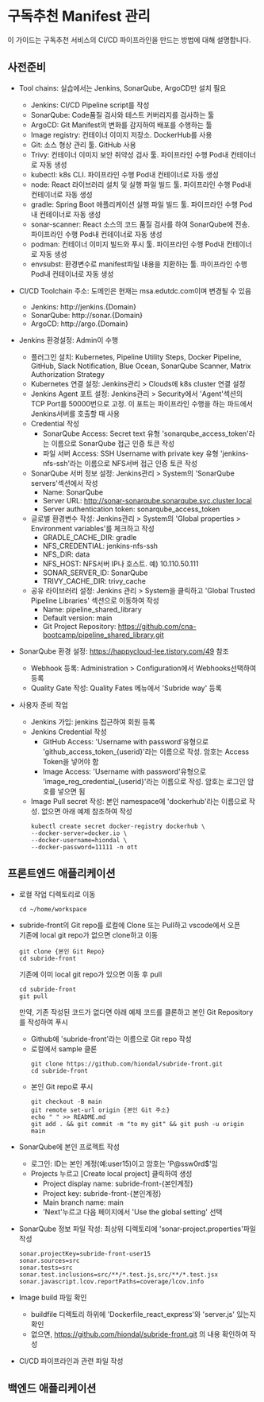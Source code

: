# 구독추천 Manifest 관리

이 가이드는 구독추천 서비스의 CI/CD 파이프라인을 만드는 방법에 대해 설명합니다.  

## 사전준비
- Tool chains: 실습에서는 Jenkins, SonarQube, ArgoCD만 설치 필요  
  - Jenkins: CI/CD Pipeline script를 작성  
  - SonarQube: Code품질 검사와 테스트 커버리지를 검사하는 툴  
  - ArgoCD: Git Manifest의 변화를 감지하여 배포를 수행하는 툴  
  - Image registry: 컨테이너 이미지 저장소. DockerHub를 사용  
  - Git: 소스 형상 관리 툴. GitHub 사용  
  - Trivy: 컨테이너 이미지 보안 취약성 검사 툴. 파이프라인 수행 Pod내 컨테이너로 자동 생성  
  - kubectl: k8s CLI. 파이프라인 수행 Pod내 컨테이너로 자동 생성  
  - node: React 라이브러리 설치 및 실행 파일 빌드 툴. 파이프라인 수행 Pod내 컨테이너로 자동 생성  
  - gradle: Spring Boot 애플리케이션 실행 파일 빌드 툴. 파이프라인 수행 Pod내 컨테이너로 자동 생성  
  - sonar-scanner: React 소스의 코드 품질 검사를 하여 SonarQube에 전송. 파이프라인 수행 Pod내 컨테이너로 자동 생성  
  - podman: 컨테이너 이미지 빌드와 푸시 툴. 파이프라인 수행 Pod내 컨테이너로 자동 생성  
  - envsubst: 환경변수로 manifest파일 내용을 치환하는 툴. 파이프라인 수행 Pod내 컨테이너로 자동 생성  

- CI/CD Toolchain 주소: 도메인은 현재는 msa.edutdc.com이며 변경될 수 있음  
  - Jenkins: http://jenkins.{Domain}
  - SonarQube: http://sonar.{Domain}
  - ArgoCD: http://argo.{Domain}

- Jenkins 환경설정: Admin이 수행  
  - 플러그인 설치: Kubernetes, Pipeline Utility Steps, Docker Pipeline, GitHub, Slack Notification, Blue Ocean, SonarQube Scanner, Matrix Authorization Strategy  
  - Kubernetes 연결 설정: Jenkins관리 > Clouds에 k8s cluster 연결 설정   
  - Jenkins Agent 포트 설정: Jenkins관리 > Security에서 'Agent'섹션의 TCP Port를 50000번으로 고정. 이 포트는 파이프라인 수행을 하는 파드에서 Jenkins서버를 호출할 때 사용  
  - Credential 작성  
    - SonarQube Access: Secret text 유형 'sonarqube_access_token'라는 이름으로 SonarQube 접근 인증 토큰 작성   
    - 파일 서버 Access:  SSH Username with private key 유형 'jenkins-nfs-ssh'라는 이름으로 NFS서버 접근 인증 토큰 작성  
  - SonarQube 서버 정보 설정: Jenkins관리 > System의 'SonarQube servers'섹션에서 작성  
    - Name: SonarQube
    - Server URL: http://sonar-sonarqube.sonarqube.svc.cluster.local
    - Server authentication token: sonarqube_access_token 
  - 글로벌 환경변수 작성: Jenkins관리 > System의 'Global properties > Environment variables'를 체크하고 작성  
    - GRADLE_CACHE_DIR: gradle
    - NFS_CREDENTIAL: jenkins-nfs-ssh
    - NFS_DIR: data
    - NFS_HOST: NFS서버 IP나 호스트. 예) 10.110.50.111
    - SONAR_SERVER_ID: SonarQube
    - TRIVY_CACHE_DIR: trivy_cache
  - 공유 라이브러리 설정: Jenkins 관리 > System을 클릭하고 'Global Trusted Pipeline Libraries' 섹션으로 이동하여 작성  
    - Name: pipeline_shared_library
    - Default version: main
    - Git Project Repository: https://github.com/cna-bootcamp/pipeline_shared_library.git
  
- SonarQube 환경 설정: https://happycloud-lee.tistory.com/49 참조    
  - Webhook 등록: Administration > Configuration에서 Webhooks선택하여 등록  
  - Quality Gate 작성: Quality Fates 메뉴에서 'Subride way' 등록 

- 사용자 준비 작업
  - Jenkins 가입: jenkins 접근하여 회원 등록  
  - Jenkins Credential 작성   
    - GitHub Access: 'Username with password'유형으로 'github_access_token_{userid}'라는 이름으로 작성. 암호는 Access Token을 넣어야 함   
    - Image Access: 'Username with password'유형으로 'image_reg_credential_{userid}'라는 이름으로 작성. 암호는 로그인 암호를 넣으면 됨  
  - Image Pull secret 작성: 본인 namespace에 'dockerhub'라는 이름으로 작성. 없으면 아래 예제 참조하여 작성  
    ```
    kubectl create secret docker-registry dockerhub \
    --docker-server=docker.io \
    --docker-username=hiondal \
    --docker-password=11111 -n ott
    ``` 


## 프론트엔드 애플리케이션
- 로컬 작업 디렉토리로 이동  
  ```
  cd ~/home/workspace
  ```
- subride-front의 Git repo를 로컬에 Clone 또는 Pull하고 vscode에서 오픈    
  기존에 local git repo가 없으면 clone하고 이동  
  ```
  git clone {본인 Git Repo}
  cd subride-front
  ```
  기존에 이미 local git repo가 있으면 이동 후 pull
  ```
  cd subride-front
  git pull
  ```


  만약, 기존 작성된 코드가 없다면 아래 예제 코드를 클론하고 본인 Git Repository를 작성하여 푸시  
  - Github에 'subride-front'라는 이름으로 Git repo 작성  
  - 로컬에서 sample 클론
    ```
    git clone https://github.com/hiondal/subride-front.git
    cd subride-front
    ```
  - 본인 Git repo로 푸시  
    ```
    git checkout -B main
    git remote set-url origin {본인 Git 주소}
    echo " " >> README.md
    git add . && git commit -m "to my git" && git push -u origin main
    ```
- SonarQube에 본인 프로젝트 작성   
  - 로그인: ID는 본인 계정(예:user15)이고 암호는 'P@ssw0rd$'임  
  - Projects 누르고 [Create local project] 클릭하여 생성
    - Project display name: subride-front-{본인계정}  
    - Project key:  subride-front-{본인계정}  
    - Main branch name: main  
    - 'Next'누르고 다음 페이지에서 'Use the global setting' 선택  
  
- SonarQube 정보 파일 작성: 최상위 디렉토리에 'sonar-project.properties'파일 작성  
  ```
  sonar.projectKey=subride-front-user15
  sonar.sources=src
  sonar.tests=src
  sonar.test.inclusions=src/**/*.test.js,src/**/*.test.jsx
  sonar.javascript.lcov.reportPaths=coverage/lcov.info
  ```

- Image build 파일 확인
  - buildfile 디렉토리 하위에 'Dockerfile_react_express'와 'server.js' 있는지 확인  
  - 없으면, https://github.com/hiondal/subride-front.git 의 내용 확인하여 작성  

- CI/CD 파이프라인과 관련 파일 작성 
   

## 백엔드 애플리케이션

